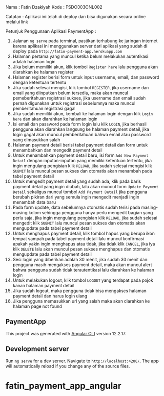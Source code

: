 Nama    : Fatin Dzakiyah
Kode    : FSDO003ONL002

Catatan :
Aplikasi ini telah di deploy dan bisa digunakan secara online melalui link

Petunjuk Penggunaan Aplikasi PaymentApp :
1.  Jalanan `ng serve` pada terminal, pastikan terhubung ke jaringan internet karena aplikasi ini menggunakan server dari aplikasi yang sudah di deploy pada `http://fatin-payment-app.herokuapp.com`
2.  Halaman pertama yang muncul ketika belum melakukan autentikasi adalah halaman login
3.  Jika belum memiliki akun, klik tombol `Register here` lalu pengguna akan diarahkan ke halaman register
4.  Halaman register berisi form untuk input username, email, dan password dengan ketentuan tertentu
5.  Jika sudah selesai mengisi, klik tombol `REGISTER`, jika username dan email yang diinputkan belum tersedia, maka akan muncul pemeberitahuan registrasi sukses, jika username dan email sudah pernah digunakan untuk registrasi sebelumnya maka muncul pemberitahuan registrasi gagal
6.  Jika sudah memiliki akun, kembali ke halaman login dengan klik `Login here` dan akan diarahkan ke halaman login
7.  Isi email dan password pada form login lalu klik `LOGIN`, jika berhasil pengguna akan diarahkan langsung ke halaman payment detail, jika login gagal akan muncul pemberitahuan bahwa email atau password yang dimasukkan salah
8.  Halaman payment detail berisi tabel payment detail dan form untuk menambahkan dan mengedit payment detail
9.  Untuk menambahkan payment detail baru, isi form `Add New Payment Detail` dengan inputan-inputan yang memiliki ketentuan tertentu, jika ingin mengulang pengisian klik `RELOAD`, jika sudah selesai mengisi klik `SUBMIT` lalu muncul pesan sukses dan otomatis akan menambah pada tabel payment detail
10. Untuk mengedit payment detail yang sudah ada, klik pada baris payment detail yang ingin diubah, lalu akan muncul form `Update Payment Detail` sekaligus muncul tombol `Add Payment Detail` jika pengguna berubah pikiran dari yang semula ingin mengedit menjadi ingin menambah data baru
11. Pada form update, data sebelumnya otomatis sudah terisi pada masing-masing kolom sehingga pengguna hanya perlu mengedit bagian yang perlu saja, jika ingin mengulang pengisian klik `RELOAD`, jika sudah selesai mengedit klik `SUBMIT` lalu muncul pesan sukses dan otomatis akan mengupdate pada tabel payment detail
12. Untuk menghapus payment detail, klik tombol hapus yang berupa ikon tempat sampah pada tabel payment detail lalu muncul konfirmasi apakah yakin ingin menghapus atau tidak, jika tidak klik `CANCEL`, jika iya klik `DELETE` lalu akan muncul pesan sukses menghapus dan otomatis mengupdate pada tabel payment detail
13. Sesi login yang diberikan adalah 30 menit, jika sudah 30 menit dan pengguna masih mengakses payment detail, maka akan muncul alert bahwa pengguna sudah tidak terautentikasi lalu diarahkan ke halaman login
14. Untuk melakukan logout, klik tombol `LOGOUT` yang terdapat pada pojok kanan halaman payment detail
15. Jika sudah logout, maka pengguna tidak bisa mengakses halaman payment detail dan harus login ulang
16. Jika pengguna memasukkan url yang salah maka akan diarahkan ke halaman page not found

## PaymentApp
This project was generated with [Angular CLI](https://github.com/angular/angular-cli) version 12.2.17.
## Development server
Run `ng serve` for a dev server. Navigate to `http://localhost:4200/`. The app will automatically reload if you change any of the source files.
# fatin_payment_app_angular
